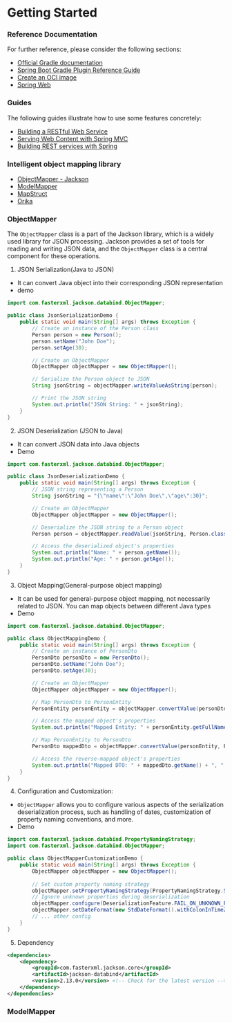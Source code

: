 # Getting Started

### Reference Documentation
For further reference, please consider the following sections:

* [Official Gradle documentation](https://docs.gradle.org)
* [Spring Boot Gradle Plugin Reference Guide](https://docs.spring.io/spring-boot/docs/3.2.2/gradle-plugin/reference/html/)
* [Create an OCI image](https://docs.spring.io/spring-boot/docs/3.2.2/gradle-plugin/reference/html/#build-image)
* [Spring Web](https://docs.spring.io/spring-boot/docs/3.2.2/reference/htmlsingle/index.html#web)

### Guides
The following guides illustrate how to use some features concretely:

* [Building a RESTful Web Service](https://spring.io/guides/gs/rest-service/)
* [Serving Web Content with Spring MVC](https://spring.io/guides/gs/serving-web-content/)
* [Building REST services with Spring](https://spring.io/guides/tutorials/rest/)

### Intelligent object mapping library
- [ObjectMapper - Jackson](https://fasterxml.github.io/jackson-databind/javadoc/2.7/com/fasterxml/jackson/databind/ObjectMapper.html)
- [ModelMapper](https://modelmapper.org/)
- [MapStruct](https://mapstruct.org/)
- [Orika](https://orika-mapper.github.io/orika-docs/)
### ObjectMapper 
The `ObjectMapper` class is a part of the Jackson library, which is a widely used library for 
JSON processing. Jackson provides a set of tools for reading and writing JSON data, and the `ObjectMapper` class 
is a central component for these operations.
1. JSON Serialization(Java to JSON)
- It can convert Java object into their corresponding JSON representation
- demo
```java
import com.fasterxml.jackson.databind.ObjectMapper;

public class JsonSerializationDemo {
    public static void main(String[] args) throws Exception {
        // Create an instance of the Person class
        Person person = new Person();
        person.setName("John Doe");
        person.setAge(30);

        // Create an ObjectMapper
        ObjectMapper objectMapper = new ObjectMapper();

        // Serialize the Person object to JSON
        String jsonString = objectMapper.writeValueAsString(person);

        // Print the JSON string
        System.out.println("JSON String: " + jsonString);
    }
}
```
2. JSON Deserialization (JSON to Java)
- It can convert JSON data into Java objects
- Demo
```java
import com.fasterxml.jackson.databind.ObjectMapper;

public class JsonDeserializationDemo {
    public static void main(String[] args) throws Exception {
        // JSON string representing a Person
        String jsonString = "{\"name\":\"John Doe\",\"age\":30}";

        // Create an ObjectMapper
        ObjectMapper objectMapper = new ObjectMapper();

        // Deserialize the JSON string to a Person object
        Person person = objectMapper.readValue(jsonString, Person.class);

        // Access the deserialized object's properties
        System.out.println("Name: " + person.getName());
        System.out.println("Age: " + person.getAge());
    }
}
```
3. Object Mapping(General-purpose object mapping)
- It can be used for general-purpose object mapping, not necessarily related to JSON. You can map
objects between different Java types
- Demo
```java
import com.fasterxml.jackson.databind.ObjectMapper;

public class ObjectMappingDemo {
    public static void main(String[] args) throws Exception {
        // Create an instance of PersonDto
        PersonDto personDto = new PersonDto();
        personDto.setName("John Doe");
        personDto.setAge(30);

        // Create an ObjectMapper
        ObjectMapper objectMapper = new ObjectMapper();

        // Map PersonDto to PersonEntity
        PersonEntity personEntity = objectMapper.convertValue(personDto, PersonEntity.class);

        // Access the mapped object's properties
        System.out.println("Mapped Entity: " + personEntity.getFullName() + ", " + personEntity.getYears());

        // Map PersonEntity to PersonDto
        PersonDto mappedDto = objectMapper.convertValue(personEntity, PersonDto.class);

        // Access the reverse-mapped object's properties
        System.out.println("Mapped DTO: " + mappedDto.getName() + ", " + mappedDto.getAge());
    }
}
```
4. Configuration and Customization:
- `ObjectMapper` allows you to configure various aspects of the serialization deserialization process, such as handling of dates, customization of 
property naming conventions, and more.
- Demo
```java
import com.fasterxml.jackson.databind.PropertyNamingStrategy;
import com.fasterxml.jackson.databind.ObjectMapper;

public class ObjectMapperCustomizationDemo {
    public static void main(String[] args) throws Exception {
        ObjectMapper objectMapper = new ObjectMapper();
        
        // Set custom property naming strategy
        objectMapper.setPropertyNamingStrategy(PropertyNamingStrategy.SNAKE_CASE);
        // Ignore unknown properties during deserialization
        objectMapper.configure(DeserializationFeature.FAIL_ON_UNKNOWN_PROPERTIES, false);
        objectMapper.setDateFormat(new StdDateFormat().withColonInTimeZone(true));
        // ... other config
    }
}

```
5. Dependency 
```xml
<dependencies>
    <dependency>
        <groupId>com.fasterxml.jackson.core</groupId>
        <artifactId>jackson-databind</artifactId>
        <version>2.13.0</version> <!-- Check for the latest version -->
    </dependency>
</dependencies>
```
### ModelMapper